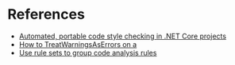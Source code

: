 # References
* [Automated, portable code style checking in .NET Core projects](https://blog.markvincze.com/automated-portable-code-style-checking-in-net-core-projects/)
* [How to TreatWarningsAsErrors on a <ProjectReference>](https://forums.asp.net/t/1242714.aspx?How+to+TreatWarningsAsErrors+on+a+ProjectReference+)
* [Use rule sets to group code analysis rules](https://docs.microsoft.com/en-us/visualstudio/code-quality/using-rule-sets-to-group-code-analysis-rules?view=vs-2019)
